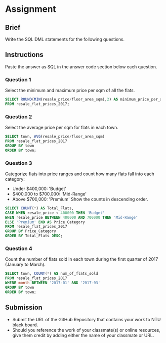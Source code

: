 # Assignment

## Brief

Write the SQL DML statements for the following questions.

## Instructions

Paste the answer as SQL in the answer code section below each question.

### Question 1

Select the minimum and maximum price per sqm of all the flats.

```sql
SELECT ROUND(MIN(resale_price/floor_area_sqm),2) AS minimum_price_per_sqm, ROUND(MAX(resale_price/floor_area_sqm),2) AS maximum_price_per_sqm
FROM resale_flat_prices_2017;
```

### Question 2

Select the average price per sqm for flats in each town.

```sql
SELECT town, AVG(resale_price/floor_area_sqm)
FROM resale_flat_prices_2017
GROUP BY town
ORDER BY town;
```

### Question 3

Categorize flats into price ranges and count how many flats fall into each category:

- Under $400,000: 'Budget'
- $400,000 to $700,000: 'Mid-Range'
- Above $700,000: 'Premium'
  Show the counts in descending order.

```sql
SELECT COUNT(*) AS Total_Flats,
CASE WHEN resale_price < 400000 THEN 'Budget'
WHEN resale_price BETWEEN 400000 AND 700000 THEN 'Mid-Range'
ELSE 'Premium' END AS Price_Category
FROM resale_flat_prices_2017
GROUP BY Price_Category
ORDER BY Total_Flats DESC;
```

### Question 4

Count the number of flats sold in each town during the first quarter of 2017 (January to March).

```sql
SELECT town, COUNT(*) AS num_of_flats_sold
FROM resale_flat_prices_2017
WHERE month BETWEEN '2017-01' AND '2017-03'
GROUP BY town
ORDER BY town;
```

## Submission

- Submit the URL of the GitHub Repository that contains your work to NTU black board.
- Should you reference the work of your classmate(s) or online resources, give them credit by adding either the name of your classmate or URL.
